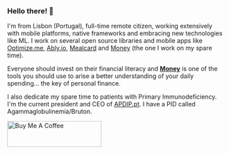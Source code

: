 ### Hello there! 👋

I'm from Lisbon (Portugal), full-time remote citizen, working extensively with mobile platforms, native frameworks and embracing new technologies like ML. I work on several open source libraries and mobile apps like [Optimize.me](https://optimize.me), [Ably.io](https://ably.io), [Mealcard](https://mealcard.whitesmith.co) and [Money](https://twitter.com/MoneyTrackerApp) (the one I work on my spare time).

Everyone should invest on their financial literacy and [**Money**](https://apps.apple.com/pt/app/money-the-fastest-expense-tracker/id1076339783?l=en) is one of the tools you should use to arise a better understanding of your daily spending... the key of personal finance.

I also dedicate my spare time to patients with Primary Immunodeficiency. I'm the current president and CEO of [APDIP.pt](https://apdip.pt). I have a PID called Agammaglobulinemia/Bruton.

<a href="https://www.buymeacoffee.com/ricardopereira" target="_blank"><img src="https://github.com/ricardopereira/ricardopereira.github.io/blob/master/img/buy-me-a-coffee.png?raw=true" alt="Buy Me A Coffee" style="height: 60px; width: 217px" ></a>
